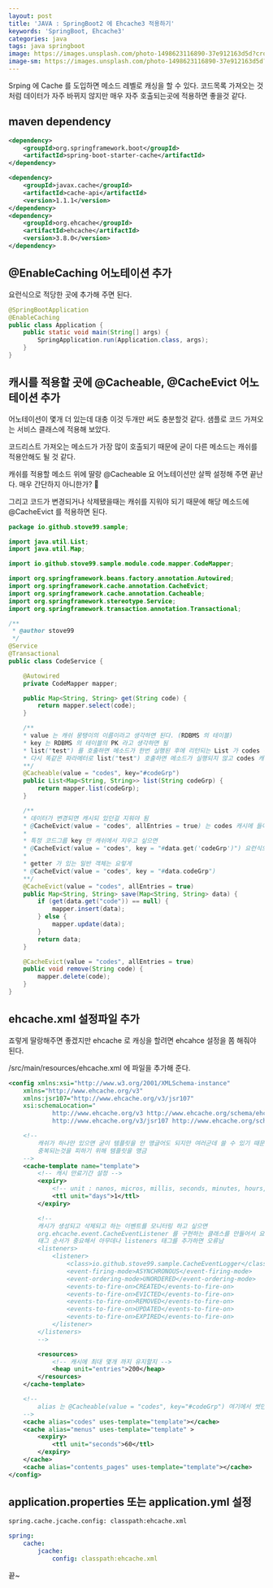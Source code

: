```yaml
---
layout: post
title: 'JAVA : SpringBoot2 에 Ehcache3 적용하기'
keywords: 'SpringBoot, Ehcache3'
categories: java
tags: java springboot
image: https://images.unsplash.com/photo-1498623116890-37e912163d5d?crop=entropy&cs=tinysrgb&fit=crop&fm=jpg&h=1200&ixid=eyJhcHBfaWQiOjF9&ixlib=rb-1.2.1&q=80&w=2000
image-sm: https://images.unsplash.com/photo-1498623116890-37e912163d5d?crop=entropy&cs=tinysrgb&fit=crop&fm=jpg&h=1200&ixid=eyJhcHBfaWQiOjF9&ixlib=rb-1.2.1&q=80&w=2000
---
```


Srping 에 Cache 를 도입하면 메소드 레벨로 캐싱을 할 수 있다. 코드목록 가져오는 것 처럼 데이터가 자주 바뀌지 않지만 매우 자주 호출되는곳에 적용하면 좋을것 같다.

## maven dependency

```xml
<dependency>
    <groupId>org.springframework.boot</groupId>
    <artifactId>spring-boot-starter-cache</artifactId>
</dependency>

<dependency>
    <groupId>javax.cache</groupId>
    <artifactId>cache-api</artifactId>
    <version>1.1.1</version>
</dependency>
<dependency>
    <groupId>org.ehcache</groupId>
    <artifactId>ehcache</artifactId>
    <version>3.8.0</version>
</dependency>
```

<ins class="adsbygoogle"
     style="display:block; text-align:center;"
     data-ad-layout="in-article"
     data-ad-format="fluid"
     data-ad-client="ca-pub-7073298118440059"
     data-ad-slot="8400970402"></ins>

<script>
     (adsbygoogle = window.adsbygoogle || []).push({});
</script>

## @EnableCaching 어노테이션 추가

요런식으로 적당한 곳에 추가해 주면 된다.

```java
@SpringBootApplication
@EnableCaching
public class Application {
    public static void main(String[] args) {
        SpringApplication.run(Application.class, args);
    }
}
```

## 캐시를 적용할 곳에 @Cacheable, @CacheEvict 어노테이션 추가

어노테이션이 몇개 더 있는데 대충 이것 두개만 써도 충분할것 같다. 샘플로 코드 가져오는 서비스 클래스에 적용해 보았다.

코드리스트 가져오는 메소드가 가장 많이 호출되기 때문에 굳이 다른 메소드는 캐쉬를 적용안해도 될 것 같다.

캐쉬를 적용할 메소드 위에 딸랑 @Cacheable 요 어노테이션만 살짝 설정해 주면 끝난다. 매우 간단하지 아니한가? 🤗

그리고 코드가 변경되거나 삭제됐을때는 캐쉬를 지워야 되기 때문에 해당 메소드에 @CacheEvict 를 적용하면 된다.

```java
package io.github.stove99.sample;

import java.util.List;
import java.util.Map;

import io.github.stove99.sample.module.code.mapper.CodeMapper;

import org.springframework.beans.factory.annotation.Autowired;
import org.springframework.cache.annotation.CacheEvict;
import org.springframework.cache.annotation.Cacheable;
import org.springframework.stereotype.Service;
import org.springframework.transaction.annotation.Transactional;

/**
 * @author stove99
 */
@Service
@Transactional
public class CodeService {

    @Autowired
    private CodeMapper mapper;

    public Map<String, String> get(String code) {
        return mapper.select(code);
    }

    /**
    * value 는 캐쉬 뭉탱이의 이름이라고 생각하면 된다. (RDBMS 의 테이블)
    * key 는 RDBMS 의 테이블의 PK 라고 생각하면 됨
    * list("test") 를 호출하면 메소드가 한번 실행된 후에 리턴되는 List 가 codes 에 test 키에 캐쉬된다.
    * 다시 똑같은 파라메터로 list("test") 호출하면 메소드가 실행되지 않고 codes 캐쉬에 있는 test 키를 찾아서 저장된 값을 리턴한다.
    **/
    @Cacheable(value = "codes", key="#codeGrp")
    public List<Map<String, String>> list(String codeGrp) {
        return mapper.list(codeGrp);
    }

    /**
    * 데이터가 변경되면 캐시되 있던걸 지워야 됨
    * @CacheEvict(value = "codes", allEntries = true) 는 codes 캐시에 들어있는걸 싹 지운다는 뜻
    *
    * 특정 코드그룹 key 만 캐쉬에서 지우고 싶으면
    * @CacheEvict(value = "codes", key = "#data.get('codeGrp')") 요런식으로 쓰면 된다.
    *
    * getter 가 있는 일반 객체는 요렇게
    * @CacheEvict(value = "codes", key = "#data.codeGrp")
    **/
    @CacheEvict(value = "codes", allEntries = true)
    public Map<String, String> save(Map<String, String> data) {
        if (get(data.get("code")) == null) {
            mapper.insert(data);
        } else {
            mapper.update(data);
        }
        return data;
    }

    @CacheEvict(value = "codes", allEntries = true)
    public void remove(String code) {
        mapper.delete(code);
    }
}
```

## ehcache.xml 설정파일 추가

죠렇게 딸랑해주면 좋겠지만 ehcache 로 캐싱을 할려면 ehcahce 설정을 쫌 해줘야 된다.

/src/main/resources/ehcache.xml 에 파일을 추가해 준다.

```xml
<config xmlns:xsi="http://www.w3.org/2001/XMLSchema-instance"
    xmlns="http://www.ehcache.org/v3"
    xmlns:jsr107="http://www.ehcache.org/v3/jsr107"
    xsi:schemaLocation="
            http://www.ehcache.org/v3 http://www.ehcache.org/schema/ehcache-core-3.0.xsd
            http://www.ehcache.org/v3/jsr107 http://www.ehcache.org/schema/ehcache-107-ext-3.0.xsd">

    <!--
        캐쉬가 하나만 있으면 굳이 템플릿을 안 맹글어도 되지만 여러군데 쓸 수 있기 때문에
        중복되는것을 피하기 위해 템플릿을 맹금
    -->
    <cache-template name="template">
        <!-- 캐시 만료기간 설정 -->
        <expiry>
            <!-- unit : nanos, micros, millis, seconds, minutes, hours, days -->
            <ttl unit="days">1</ttl>
        </expiry>

        <!--
        캐시가 생성되고 삭제되고 하는 이벤트를 모니터링 하고 싶으면
        org.ehcache.event.CacheEventListener 를 구현하는 클래스를 만들어서 요렇게 설정해 주면됨
        태그 순서가 중요해서 아무데나 listeners 태그를 추가하면 오류남
        <listeners>
            <listener>
                <class>io.github.stove99.sample.CacheEventLogger</class>
                <event-firing-mode>ASYNCHRONOUS</event-firing-mode>
                <event-ordering-mode>UNORDERED</event-ordering-mode>
                <events-to-fire-on>CREATED</events-to-fire-on>
                <events-to-fire-on>EVICTED</events-to-fire-on>
                <events-to-fire-on>REMOVED</events-to-fire-on>
                <events-to-fire-on>UPDATED</events-to-fire-on>
                <events-to-fire-on>EXPIRED</events-to-fire-on>
            </listener>
        </listeners>
        -->

        <resources>
            <!-- 캐시에 최대 몇개 까지 유지할지 -->
            <heap unit="entries">200</heap>
        </resources>
    </cache-template>

    <!--
        alias 는 @Cacheable(value = "codes", key="#codeGrp") 여기에서 썻던 value 값으로
    -->
    <cache alias="codes" uses-template="template"></cache>
    <cache alias="menus" uses-template="template" >
        <expiry>
            <ttl unit="seconds">60</ttl>
        </expiry>
    </cache>
    <cache alias="contents_pages" uses-template="template"></cache>
</config>
```

## application.properties 또는 application.yml 설정

```bash
spring.cache.jcache.config: classpath:ehcache.xml
```

```yml
spring:
    cache:
        jcache:
            config: classpath:ehcache.xml
```

끝~
